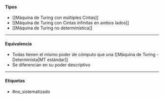 #### Tipos
- [[Máquina de Turing con múltiples Cintas]]
- [[Máquina de Turing con Cintas infinitas en ambos lados]]
- [[Máquina de Turing no determinística]]

***
#### Equivalencia
- Todas tienen el mismo poder de cómputo que una [[Máquina de Turing - Determinista|MT estándar]]
- Se diferencian en su poder descriptivo

***
#### Etiquetas
- #no_sistematizado 